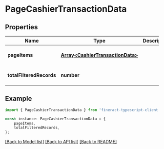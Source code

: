 # PageCashierTransactionData


## Properties

Name | Type | Description | Notes
------------ | ------------- | ------------- | -------------
**pageItems** | [**Array&lt;CashierTransactionData&gt;**](CashierTransactionData.md) |  | [optional] [default to undefined]
**totalFilteredRecords** | **number** |  | [optional] [default to undefined]

## Example

```typescript
import { PageCashierTransactionData } from 'fineract-typescript-client';

const instance: PageCashierTransactionData = {
    pageItems,
    totalFilteredRecords,
};
```

[[Back to Model list]](../README.md#documentation-for-models) [[Back to API list]](../README.md#documentation-for-api-endpoints) [[Back to README]](../README.md)

